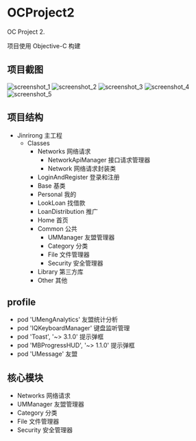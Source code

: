 # OCProject2
OC Project 2.

项目使用 Objective-C 构建

## 项目截图

![screenshot_1](https://github.com/caosuyang/OCProject2/blob/main/screenshot/screenshot_1.png)
![screenshot_2](https://github.com/caosuyang/OCProject2/blob/main/screenshot/screenshot_2.png)
![screenshot_3](https://github.com/caosuyang/OCProject2/blob/main/screenshot/screenshot_3.png)
![screenshot_4](https://github.com/caosuyang/OCProject2/blob/main/screenshot/screenshot_4.png)
![screenshot_5](https://github.com/caosuyang/OCProject2/blob/main/screenshot/screenshot_5.png)

## 项目结构

- Jinrirong 主工程
    - Classes
        - Networks 网络请求
            - NetworkApiManager 接口请求管理器
            - Network 网络请求封装类
        - LoginAndRegister 登录和注册
        - Base 基类
        - Personal 我的
        - LookLoan 找借款
        - LoanDistribution 推广
        - Home 首页
        - Common 公共
            - UMManager 友盟管理器
            - Category 分类
            - File 文件管理器
            - Security 安全管理器
        - Library 第三方库
        - Other 其他
        
## profile

- pod 'UMengAnalytics'  友盟统计分析
- pod 'IQKeyboardManager'  键盘监听管理
- pod 'Toast', '~> 3.1.0' 提示弹框
- pod 'MBProgressHUD', '~> 1.1.0' 提示弹框
- pod 'UMessage' 友盟

## 核心模块

- Networks 网络请求
- UMManager 友盟管理器
- Category 分类
- File 文件管理器
- Security 安全管理器
